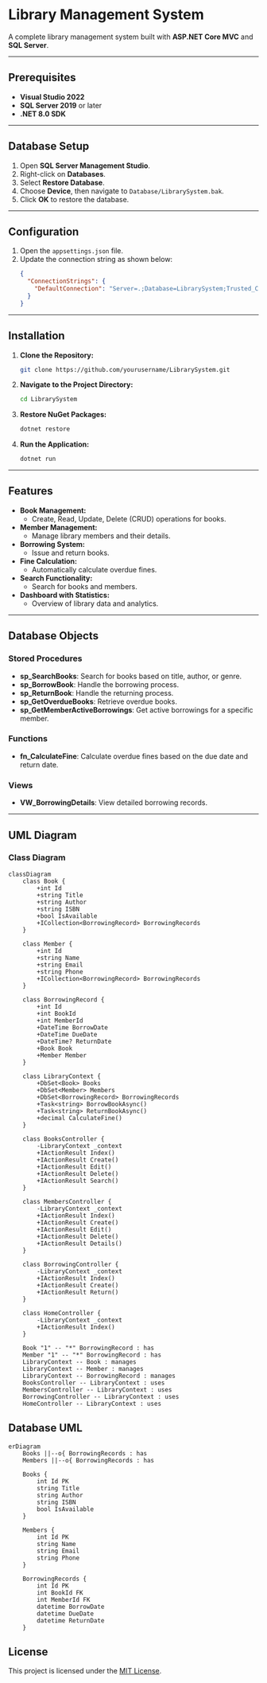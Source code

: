 # Library Management System

A complete library management system built with **ASP.NET Core MVC** and **SQL Server**.

---

## Prerequisites

- **Visual Studio 2022**
- **SQL Server 2019** or later
- **.NET 8.0 SDK**

---

## Database Setup

1. Open **SQL Server Management Studio**.
2. Right-click on **Databases**.
3. Select **Restore Database**.
4. Choose **Device**, then navigate to `Database/LibrarySystem.bak`.
5. Click **OK** to restore the database.

---

## Configuration

1. Open the `appsettings.json` file.
2. Update the connection string as shown below:
   ```json
   {
     "ConnectionStrings": {
       "DefaultConnection": "Server=.;Database=LibrarySystem;Trusted_Connection=True;TrustServerCertificate=True;"
     }
   }
   ```

---

## Installation

1. **Clone the Repository:**
   ```bash
   git clone https://github.com/yourusername/LibrarySystem.git
   ```

2. **Navigate to the Project Directory:**
   ```bash
   cd LibrarySystem
   ```

3. **Restore NuGet Packages:**
   ```bash
   dotnet restore
   ```

4. **Run the Application:**
   ```bash
   dotnet run
   ```

---

## Features

- **Book Management:**
  - Create, Read, Update, Delete (CRUD) operations for books.
- **Member Management:**
  - Manage library members and their details.
- **Borrowing System:**
  - Issue and return books.
- **Fine Calculation:**
  - Automatically calculate overdue fines.
- **Search Functionality:**
  - Search for books and members.
- **Dashboard with Statistics:**
  - Overview of library data and analytics.

---

## Database Objects

### Stored Procedures

- **sp_SearchBooks**: Search for books based on title, author, or genre.
- **sp_BorrowBook**: Handle the borrowing process.
- **sp_ReturnBook**: Handle the returning process.
- **sp_GetOverdueBooks**: Retrieve overdue books.
- **sp_GetMemberActiveBorrowings**: Get active borrowings for a specific member.

### Functions

- **fn_CalculateFine**: Calculate overdue fines based on the due date and return date.

### Views

- **VW_BorrowingDetails**: View detailed borrowing records.

---


## UML Diagram

### Class Diagram
```mermaid
classDiagram
    class Book {
        +int Id
        +string Title
        +string Author
        +string ISBN
        +bool IsAvailable
        +ICollection<BorrowingRecord> BorrowingRecords
    }

    class Member {
        +int Id
        +string Name
        +string Email
        +string Phone
        +ICollection<BorrowingRecord> BorrowingRecords
    }

    class BorrowingRecord {
        +int Id
        +int BookId
        +int MemberId
        +DateTime BorrowDate
        +DateTime DueDate
        +DateTime? ReturnDate
        +Book Book
        +Member Member
    }

    class LibraryContext {
        +DbSet<Book> Books
        +DbSet<Member> Members
        +DbSet<BorrowingRecord> BorrowingRecords
        +Task<string> BorrowBookAsync()
        +Task<string> ReturnBookAsync()
        +decimal CalculateFine()
    }

    class BooksController {
        -LibraryContext _context
        +IActionResult Index()
        +IActionResult Create()
        +IActionResult Edit()
        +IActionResult Delete()
        +IActionResult Search()
    }

    class MembersController {
        -LibraryContext _context
        +IActionResult Index()
        +IActionResult Create()
        +IActionResult Edit()
        +IActionResult Delete()
        +IActionResult Details()
    }

    class BorrowingController {
        -LibraryContext _context
        +IActionResult Index()
        +IActionResult Create()
        +IActionResult Return()
    }

    class HomeController {
        -LibraryContext _context
        +IActionResult Index()
    }

    Book "1" -- "*" BorrowingRecord : has
    Member "1" -- "*" BorrowingRecord : has
    LibraryContext -- Book : manages
    LibraryContext -- Member : manages
    LibraryContext -- BorrowingRecord : manages
    BooksController -- LibraryContext : uses
    MembersController -- LibraryContext : uses
    BorrowingController -- LibraryContext : uses
    HomeController -- LibraryContext : uses
```

## Database UML
```mermaid
erDiagram
    Books ||--o{ BorrowingRecords : has
    Members ||--o{ BorrowingRecords : has

    Books {
        int Id PK
        string Title
        string Author
        string ISBN
        bool IsAvailable
    }

    Members {
        int Id PK
        string Name
        string Email
        string Phone
    }

    BorrowingRecords {
        int Id PK
        int BookId FK
        int MemberId FK
        datetime BorrowDate
        datetime DueDate
        datetime ReturnDate
    }

```
## License

This project is licensed under the [MIT License](LICENSE).



